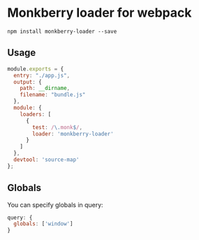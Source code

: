 # Monkberry loader for webpack

```
npm install monkberry-loader --save
```

## Usage

```js
module.exports = {
  entry: "./app.js",
  output: {
    path: __dirname,
    filename: "bundle.js"
  },
  module: {
    loaders: [
      {
        test: /\.monk$/,
        loader: 'monkberry-loader'
      }
    ]
  },
  devtool: 'source-map'
};
```

## Globals 

You can specify globals in query:

```js
query: {
  globals: ['window']
}
```
